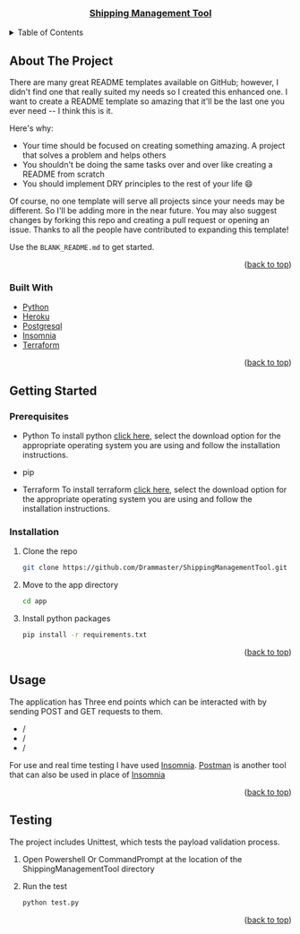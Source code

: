 <!-- PROJECT LOGO -->
<br />
<div align="center">
  <a href="https://github.com/Drammaster/ShippingManagementTool">
    <h3 align="center">Shipping Management Tool</h3>
  </a>
</div>

<!-- TABLE OF CONTENTS -->
<details>
  <summary>Table of Contents</summary>
  <ol>
    <li>
      <a href="#about-the-project">About The Project</a>
      <ul>
        <li><a href="#built-with">Built With</a></li>
      </ul>
    </li>
    <li>
      <a href="#getting-started">Getting Started</a>
      <ul>
        <li><a href="#prerequisites">Prerequisites</a></li>
        <li><a href="#installation">Installation</a></li>
      </ul>
    </li>
    <li><a href="#usage">Usage</a></li>
    <li><a href="#testing">Testing</a></li>
  </ol>
</details>


<!-- ABOUT THE PROJECT -->
## About The Project

There are many great README templates available on GitHub; however, I didn't find one that really suited my needs so I created this enhanced one. I want to create a README template so amazing that it'll be the last one you ever need -- I think this is it.

Here's why:
* Your time should be focused on creating something amazing. A project that solves a problem and helps others
* You shouldn't be doing the same tasks over and over like creating a README from scratch
* You should implement DRY principles to the rest of your life :smile:

Of course, no one template will serve all projects since your needs may be different. So I'll be adding more in the near future. You may also suggest changes by forking this repo and creating a pull request or opening an issue. Thanks to all the people have contributed to expanding this template!

Use the `BLANK_README.md` to get started.

<p align="right">(<a href="#top">back to top</a>)</p>


### Built With

* [Python](https://python.org/)
* [Heroku](https://heroku.com/)
* [Postgresql](https://postgresql.org/)
* [Insomnia](https://insomnia.rest)
* [Terraform](https://www.terraform.io/)

<p align="right">(<a href="#top">back to top</a>)</p>


<!-- GETTING STARTED -->
## Getting Started

### Prerequisites

* Python
  To install python [click here](https://www.python.org/downloads/), select the download option for the appropriate operating system you are using and follow the installation instructions.

* pip

* Terraform
  To install terraform [click here](https://www.terraform.io/downloads), select the download option for the appropriate operating system you are using and follow the installation instructions.



### Installation

1. Clone the repo
   ```sh
   git clone https://github.com/Drammaster/ShippingManagementTool.git
   ```
2. Move to the app directory
   ```sh
   cd app
   ```
3. Install python packages
   ```sh
   pip install -r requirements.txt
   ```

<p align="right">(<a href="#top">back to top</a>)</p>



<!-- USAGE EXAMPLES -->
## Usage

The application has Three end points which can be interacted with by sending POST and GET requests to them.

* /
* /
* /

For use and real time testing I have used [Insomnia](https://insomnia.rest). [Postman](https://www.postman.com) is another tool that can also be used in place of [Insomnia](https://insomnia.rest)


<p align="right">(<a href="#top">back to top</a>)</p>


<!-- TESTING EXAMPLES -->
## Testing

The project includes Unittest, which tests the payload validation process.

1. Open Powershell Or CommandPrompt at the location of the ShippingManagementTool directory

2. Run the test
    ```sh
    python test.py
    ```

<p align="right">(<a href="#top">back to top</a>)</p>